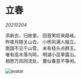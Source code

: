 # 立春

 *20210204*

添新衣，归故里。
回首笑叹来路岐。  
昨夜月随关山去，
小桥风满人独立。  
南国不见千山雪，
未有枝头点群玉。  
唯有高木落鸟鸣，
明湖小蕊草露沿。  
相思万风同流处，
要似春意不等闲。

![avatar](.\pics\Li-Chun.jpg)
